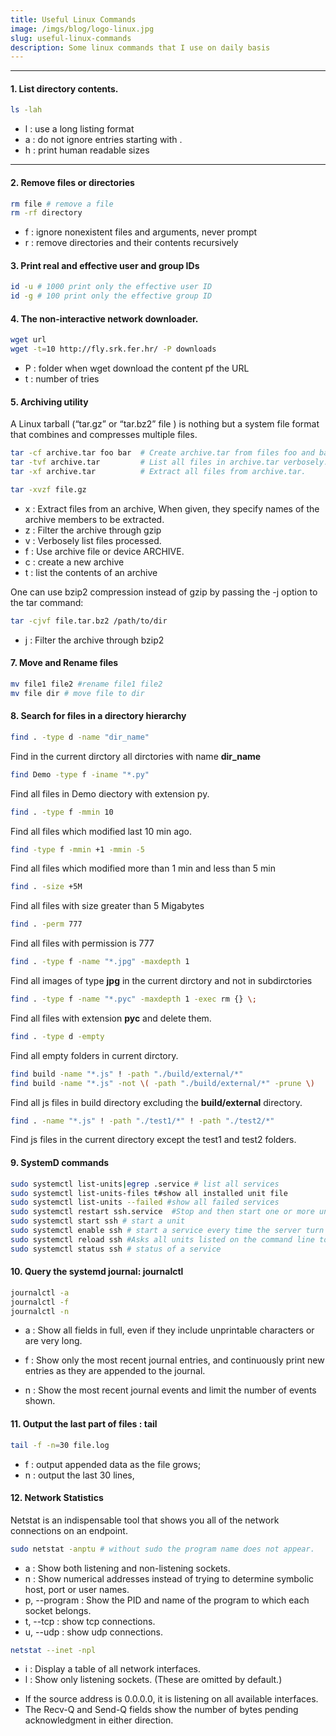 ```yaml
---
title: Useful Linux Commands
image: /imgs/blog/logo-linux.jpg
slug: useful-linux-commands
description: Some linux commands that I use on daily basis
---
```


___

#### 1. List directory contents.

```bash
ls -lah
```
* l :  use a long listing format
* a :  do not ignore entries starting with .
* h : print human readable sizes
___
#### 2. Remove files or directories

```bash
rm file # remove a file
rm -rf directory
```
* f : ignore nonexistent files and arguments, never prompt
* r :  remove directories and their contents recursively
#### 3. Print real and effective user and group IDs

```bash
id -u # 1000 print only the effective user ID
id -g # 100 print only the effective group ID
```
#### 4. The non-interactive network downloader.

```bash
wget url
wget -t=10 http://fly.srk.fer.hr/ -P downloads
```
* P : folder when wget download the content pf the URL
* t :  number of tries

#### 5. Archiving utility
A Linux tarball (“tar.gz” or “tar.bz2” file ) is nothing but a system file format that combines and compresses multiple files.

```bash
tar -cf archive.tar foo bar  # Create archive.tar from files foo and bar.
tar -tvf archive.tar         # List all files in archive.tar verbosely.
tar -xf archive.tar          # Extract all files from archive.tar.
```

```bash
tar -xvzf file.gz
```
* x : Extract files from an archive, When given, they  specify  names  of  the  archive  members  to  be extracted.
* z : Filter the archive through gzip
* v : Verbosely list files processed.
* f : Use archive  file  or device ARCHIVE.
* c : create a new archive
* t : list the contents of an archive

One can use bzip2 compression instead of gzip by passing the -j option to the tar command:
```bash
tar -cjvf file.tar.bz2 /path/to/dir
```
* j : Filter the archive through bzip2

#### 7. Move and Rename files

```bash
mv file1 file2 #rename file1 file2
mv file dir # move file to dir
```

#### 8. Search for files in a directory hierarchy

```bash
find . -type d -name "dir_name"
```
Find in the current dirctory all dirctories with name <b class="text-danger">dir_name</b>

```bash
find Demo -type f -iname "*.py"
```

Find all files in Demo diectory with extension py.

```bash
find . -type f -mmin 10
```
Find all files which modified last 10 min ago.

```bash
find -type f -mmin +1 -mmin -5
```
Find all files which modified more than 1 min and less than 5 min

```bash
find . -size +5M
```
Find all files with size greater than 5 Migabytes

```bash
find . -perm 777
```
Find all files with permission is 777

```bash
find . -type f -name "*.jpg" -maxdepth 1
```
Find all images of type **jpg** in the current dirctory and not in subdirctories

```bash
find . -type f -name "*.pyc" -maxdepth 1 -exec rm {} \;
```
Find all files with extension <b class="text-warning">pyc</b> and delete them.

```bash
find . -type d -empty
```
Find all empty folders in current dirctory.

```bash
find build -name "*.js" ! -path "./build/external/*"
find build -name "*.js" -not \( -path "./build/external/*" -prune \)
```
Find all js files in build directory excluding the **build/external** directory.

```bash
find . -name "*.js" ! -path "./test1/*" ! -path "./test2/*"
```
Find js files in the current directory except the test1 and test2 folders.

#### 9. SystemD commands

```bash
sudo systemctl list-units|egrep .service # list all services
sudo systemctl list-units-files t#show all installed unit file
sudo systemctl list-units --failed #show all failed services
sudo systemctl restart ssh.service  #Stop and then start one or more units specified on the command line. If the units are not running yet, they will be started.
sudo systemctl start ssh # start a unit
sudo systemctl enable ssh # start a service every time the server turn on.
sudo systemctl reload ssh #Asks all units listed on the command line to reload their configuration.
sudo systemctl status ssh # status of a service
```
#### 10. Query the systemd journal: **journalctl**

```bash
journalctl -a
journalctl -f
journalctl -n
```
* a : Show all fields in full, even if they include unprintable characters or are very long.

* f : Show only the most recent journal entries, and continuously print new entries as they are appended to the journal.

* n : Show the most recent journal events and limit the number of events shown.

#### 11. Output the last part of files : **tail**

```bash
tail -f -n=30 file.log
```
* f : output appended data as the file grows;
* n : output the last 30 lines,

#### 12. Network Statistics

Netstat is an indispensable tool that shows you all of the network connections on an endpoint.

```bash
sudo netstat -anptu # without sudo the program name does not appear.
```
* a : Show both listening and non-listening sockets.
* n : Show numerical addresses instead of trying to determine symbolic host, port or user names.
* p, --program : Show the PID and name of the program to which each socket belongs.
* t, --tcp : show tcp connections.
* u, --udp : show udp connections.
```bash
netstat --inet -npl
```
* i : Display a table of all network interfaces.
* l :  Show only listening sockets.  (These are omitted by default.)

- If the source address is 0.0.0.0, it is listening on all available interfaces.
- The Recv-Q and Send-Q fields show the number of bytes pending acknowledgment in either direction.
